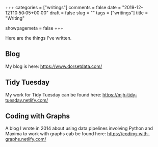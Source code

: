 +++
categories = ["writings"]
comments = false
date = "2019-12-12T10:50:05+00:00"
draft = false
slug = ""
tags = ["writings"]
title = "Writing"

showpagemeta = false
+++

Here are the things I've written.

## Blog

My blog is here: https://www.dorsetdata.com/

## Tidy Tuesday

My work for Tidy Tuesday can be found here: https://mjh-tidy-tuesday.netlify.com/

## Coding with Graphs

A blog I wrote in 2014 about using data pipelines
involving Python and Maxima to work with graphs cab
be found here: https://coding-with-graphs.netlify.com/
